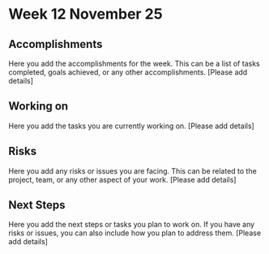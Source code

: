 # Week 12 November 25

## Accomplishments
Here you add the accomplishments for the week.
This can be a list of tasks completed, goals achieved, or any other accomplishments.
[Please add details]

## Working on
Here you add the tasks you are currently working on.
[Please add details]

## Risks
Here you add any risks or issues you are facing.
This can be related to the project, team, or any other aspect of your work.
[Please add details]

## Next Steps
Here you add the next steps or tasks you plan to work on.
If you have any risks or issues, you can also include how you plan to address them.
[Please add details]
